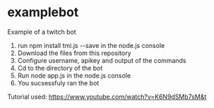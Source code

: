 # examplebot
Example of a twitch bot

1. run npm install tmi.js --save in the node.js console
2. Download the files from this repository
3. Configure username, apikey and output of the commands
4. Cd to the directory of the bot
5. Run node app.js in the node.js console
6. You sucsessfuly ran the bot

Tutorial used:
https://www.youtube.com/watch?v=K6N9dSMb7sM&t
